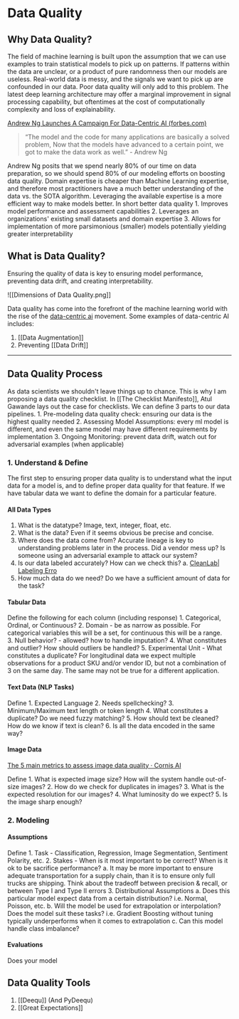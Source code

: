# Data Quality 
## Why Data Quality?
The field of machine learning is built upon the assumption that we can use examples to train statistical models to pick up on patterns. If patterns within the data are unclear, or a product of pure randomness then our models are useless. Real-world data is messy, and the signals we want to pick up are confounded in our data. Poor data quality will only add to this problem. The latest deep learning architecture may offer a marginal improvement in signal processing capability, but oftentimes at the cost of computationally complexity and loss of explainability. 

[Andrew Ng Launches A Campaign For Data-Centric AI (forbes.com)](https://www.forbes.com/sites/gilpress/2021/06/16/andrew-ng-launches-a-campaign-for-data-centric-ai/?sh=7e91c92a74f5)

>“The model and the code for many applications are basically a solved problem, Now that the models have advanced to a certain point, we got to make the data work as well.” - Andrew Ng

Andrew Ng posits that we spend nearly 80% of our time on data preparation, so we should spend 80% of our modeling efforts on boosting data quality. Domain expertise is cheaper than Machine Learning expertise, and therefore most practitioners have a much better understanding of the data vs. the SOTA algorithm. Leveraging the available expertise is a more efficient way to make models better. In short better data quality
	1. Improves model performance and assessment capabilities 
	2. Leverages an organizations' existing small datasets and domain expertise 
	3. Allows for implementation of more parsimonious (smaller) models potentially yielding greater interpretability 

## What is Data Quality?
Ensuring the quality of data is key to ensuring model performance, preventing data drift, and creating interpretability. 

![[Dimensions of Data Quality.png]]

Data quality has come into the forefront of the machine learning world with the rise of the [data-centric ai](https://datacentricai.org/) movement. Some examples of data-centric AI includes: 
1. [[Data Augmentation]]
2. Preventing [[Data Drift]]
***
## Data Quality Process 
As data scientists we shouldn't leave things up to chance. This is why I am proposing a data quality checklist. In [[The Checklist Manifesto]], Atul Gawande lays out the case for checklists. We can define 3 parts to our data pipelines. 
	1. Pre-modeling data quality check: ensuring our data is the highest quality needed
	2. Assessing Model Assumptions: every ml model is different, and even the same model may have different requirements by implementation
	3. Ongoing Monitoring: prevent data drift, watch out for adversarial examples (when applicable)

### 1. Understand & Define
The first step to ensuring proper data quality is to understand what the input data for a model is, and to define proper data quality for that feature. If we have tabular data we want to define the domain for a particular feature. 

#### All Data Types
1. What is the datatype? Image, text, integer, float, etc. 
2. What is the data? Even if it seems obvious be precise and concise. 
3. Where does the data come from? Accurate lineage is key to understanding problems later in the process. Did a vendor mess up? Is someone using an adversarial example to attack our system? 
4. Is our data labeled accurately? How can we check this? 
	a. [CleanLab| Labeling Erro](https://github.com/cleanlab/label-errors)
5. How much data do we need? Do we have a sufficient amount of data for the task? 

#### Tabular Data
Define the following for each column (including response) 
	1. Categorical, Ordinal, or Continuous? 
	2. Domain - be as narrow as possible. For categorical variables this will be a set, for continuous this will be a range.  
	3. Null behavior? - allowed? how to handle imputation? 
	4. What constitutes and outlier? How should outliers be handled? 
	5. Experimental Unit - What constitutes a duplicate? For longitudinal data we expect multiple observations for a product SKU and/or vendor ID, but not a combination of 3 on the same day. The same may not be true for a different application. 

#### Text Data (NLP Tasks)
Define
	1. Expected Language 
	2. Needs spellchecking? 
	3. Minimum/Maximum text length or token length
	4. What constitutes a duplicate? Do we need fuzzy matching? 
	5. How should text be cleaned? How do we know if text is clean? 
	6. Is all the data encoded in the same way?

#### Image Data 
[The 5 main metrics to assess image data quality · Cornis AI](https://ai.cornis.fr/the-5-main-metrics-to-assess-image-data-quality/)

Define
	1. What is expected image size? How will the system handle out-of-size images?
	2. How do we check for duplicates in images? 
	3. What is the expected resolution for our images? 
	4. What luminosity do we expect? 
	5. Is the image sharp enough? 

### 2. Modeling
#### Assumptions
Define
	1. Task - Classification, Regression, Image Segmentation, Sentiment Polarity, etc. 
	2. Stakes - When is it most important to be correct? When is it ok to be sacrifice performance? 
		a. It may be more important to ensure adequate transportation for a supply chain, than it is to ensure only full trucks are shipping. Think about the tradeoff between precision & recall, or between Type I and Type II errors 
	 3. Distributional Assumptions 
		 a. Does this particular model expect data from a certain distribution? i.e. Normal, Poisson, etc. 
		 b. Will the model be used for extrapolation or interpolation? Does the model suit these tasks? i.e. Gradient Boosting without tuning typically underperforms when it comes to extrapolation 
		 c. Can this model handle class imbalance? 

#### Evaluations 
Does your model 

## Data Quality Tools 
1. [[Deequ]] (And PyDeequ)
2. [[Great Expectations]]

